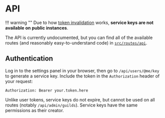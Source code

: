 # API

!!! warning ""
    Due to how [token invalidation](./self-hosting/configuration.md#INVALIDATE_TOKENS) works, **service keys are not available on public instances**.

The API is currently undocumented, but you can find all of the available routes (and reasonably easy-to-understand code) in [`src/routes/api`](https://github.com/discord-tickets/bot/tree/main/src/routes/api).

## Authentication

Log in to the settings panel in your browser, then go to `/api/users/@me/key` to generate a service key.
Include the token in the `Authorization` header of your request:

```http
Authorization: Bearer your.token.here
```

Unlike user tokens, service keys do not expire, but cannot be used on all routes (notably `/api/admin/guilds`).
Service keys have the same permissions as their creator.
